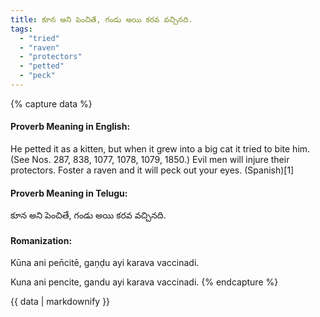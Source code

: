 ```yaml
---
title: కూన అని పెంచితే, గండు అయి కరవ వచ్చినది.
tags:
  - "tried"
  - "raven"
  - "protectors"
  - "petted"
  - "peck"
---
```


{% capture data %}
#### Proverb Meaning in English:
He petted it as a kitten, but when it grew into a big cat it tried to bite him.
(See Nos. 287, 838, 1077, 1078, 1079, 1850.)
Evil men will injure their protectors.
Foster a raven and it will peck out your eyes. (Spanish)[1]

#### Proverb Meaning in Telugu:
కూన అని పెంచితే, గండు అయి కరవ వచ్చినది.

#### Romanization:
Kūna ani pen̄citē, gaṇḍu ayi karava vaccinadi.

Kuna ani pencite, gandu ayi karava vaccinadi.
{% endcapture %}

{{ data | markdownify }}

